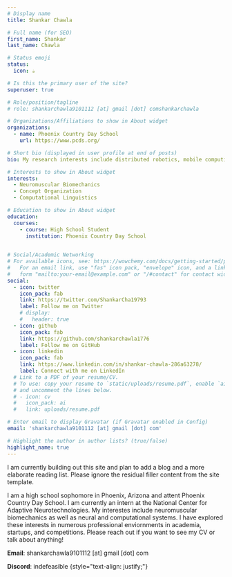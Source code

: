 ```yaml
---
# Display name
title: Shankar Chawla

# Full name (for SEO)
first_name: Shankar
last_name: Chawla

# Status emoji
status:
  icon: ☕️

# Is this the primary user of the site?
superuser: true

# Role/position/tagline
# role: shankarchawla9101112 [at] gmail [dot] comshankarchawla

# Organizations/Affiliations to show in About widget
organizations:
  - name: Phoenix Country Day School
    url: https://www.pcds.org/

# Short bio (displayed in user profile at end of posts)
bio: My research interests include distributed robotics, mobile computing and programmable matter.

# Interests to show in About widget
interests:
  - Neuromuscular Biomechanics
  - Concept Organization 
  - Computational Linguistics

# Education to show in About widget
education:
  courses:
    - course: High School Student
      institution: Phoenix Country Day School
      

# Social/Academic Networking
# For available icons, see: https://wowchemy.com/docs/getting-started/page-builder/#icons
#   For an email link, use "fas" icon pack, "envelope" icon, and a link in the
#   form "mailto:your-email@example.com" or "/#contact" for contact widget.
social:
  - icon: twitter
    icon_pack: fab
    link: https://twitter.com/ShankarCha19793
    label: Follow me on Twitter
    # display:
    #   header: true
  - icon: github
    icon_pack: fab
    link: https://github.com/shankarchawla1776
    label: Follow me on GitHub
  - icon: linkedin
    icon_pack: fab
    link: https://www.linkedin.com/in/shankar-chawla-286a63278/
    label: Connect with me on LinkedIn
  # Link to a PDF of your resume/CV.
  # To use: copy your resume to `static/uploads/resume.pdf`, enable `ai` icons in `params.yaml`,
  # and uncomment the lines below.
  # - icon: cv
  #   icon_pack: ai
  #   link: uploads/resume.pdf

# Enter email to display Gravatar (if Gravatar enabled in Config)
email: 'shankarchawla9101112 [at] gmail [dot] com'

# Highlight the author in author lists? (true/false)
highlight_name: true
---
```


I am currently building out this site and plan to add a blog and a more elaborate reading list. Please ignore the residual filler content from the site template. 

I am a high school sophomore in Phoenix, Arizona and attent Phoenix Country Day School. I am currently an intern at the National Center for Adaptive Neurotechnologies. My interestes include neuromuscular biomechanics as well as neural and computational systems. I have explored these interests in numerous professional enviornments in academia, startups, and competitions. Please reach out if you want to see my CV or talk about anything!

**Email**: shankarchawla9101112 [at] gmail [dot] com

**Discord**: indefeasible
{style="text-align: justify;"}
